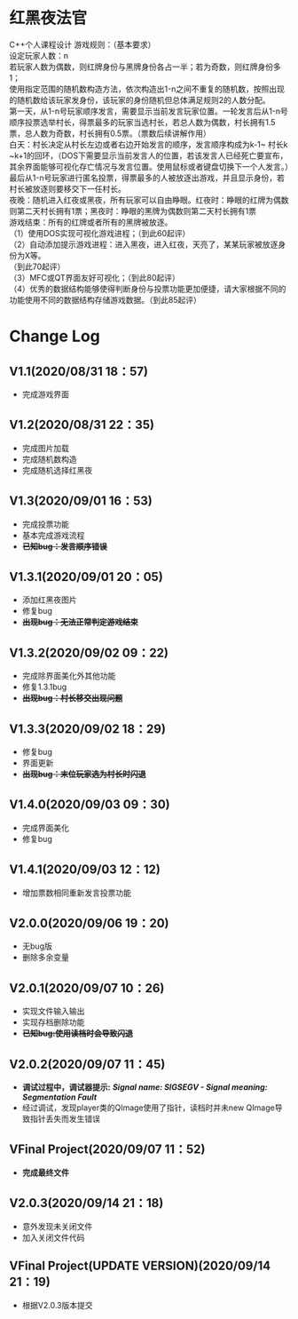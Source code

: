# 红黑夜法官
C++个人课程设计
游戏规则：（基本要求）  
设定玩家人数：n  
若玩家人数为偶数，则红牌身份与黑牌身份各占一半；若为奇数，则红牌身份多1；  
使用指定范围的随机数构造方法，依次构造出1-n之间不重复的随机数，按照出现的随机数给该玩家发身份，该玩家的身份随机但总体满足规则2的人数分配。  
第一天，从1-n号玩家顺序发言，需要显示当前发言玩家位置。一轮发言后从1-n号顺序投票选举村长，得票最多的玩家当选村长，若总人数为偶数，村长拥有1.5票，总人数为奇数，村长拥有0.5票。（票数后续讲解作用）  
白天：村长决定从村长左边或者右边开始发言的顺序，发言顺序构成为k-1~ 村长k ~k+1的回环，（DOS下需要显示当前发言人的位置，若该发言人已经死亡要宣布，其余界面能够可视化存亡情况与发言位置。使用鼠标或者键盘切换下一个人发言。）最后从1-n号玩家进行匿名投票，得票最多的人被放逐出游戏，并且显示身份，若村长被放逐则要移交下一任村长。  
夜晚：随机进入红夜或黑夜，所有玩家可以自由睁眼。红夜时：睁眼的红牌为偶数则第二天村长拥有1票；黑夜时：睁眼的黑牌为偶数则第二天村长拥有1票  
游戏结束：所有的红牌或者所有的黑牌被放逐。  
（1）使用DOS实现可视化游戏进程；（到此60起评）  
（2）自动添加提示游戏进程：进入黑夜，进入红夜，天亮了，某某玩家被放逐身份为X等。  
（到此70起评）  
（3）MFC或QT界面友好可视化；（到此80起评）  
（4）优秀的数据结构能够使得判断身份与投票功能更加便捷，请大家根据不同的功能使用不同的数据结构存储游戏数据。（到此85起评）  
# Change Log
## V1.1(2020/08/31 18：57)
* 完成游戏界面
## V1.2(2020/08/31 22：35)
* 完成图片加载  
* 完成随机数构造
* 完成随机选择红黑夜  
## V1.3(2020/09/01 16：53)
* 完成投票功能 
* 基本完成游戏流程  
* ~~**已知bug：发言顺序错误**~~
## V1.3.1(2020/09/01 20：05)
* 添加红黑夜图片
* 修复bug  
* ~~**出现bug：无法正常判定游戏结束**~~
## V1.3.2(2020/09/02 09：22)
* 完成除界面美化外其他功能  
* 修复1.3.1bug
* ~~**出现bug：村长移交出现问题**~~
## V1.3.3(2020/09/02 18：29)
* 修复bug
* 界面更新  
* ~~**出现bug：末位玩家选为村长时闪退**~~
## V1.4.0(2020/09/03 09：30)
* 完成界面美化
* 修复bug
## V1.4.1(2020/09/03 12：12)
* 增加票数相同重新发言投票功能
## V2.0.0(2020/09/06 19：20)
* 无bug版
* 删除多余变量
## V2.0.1(2020/09/07 10：26)
* 实现文件输入输出
* 实现存档删除功能
* ~~**已知bug:使用读档时会导致闪退**~~
## V2.0.2(2020/09/07 11：45)
* **调试过程中，调试器提示:** ***Signal name: SIGSEGV - Signal meaning: Segmentation Fault***  
* 经过调试，发现player类的QImage使用了指针，读档时并未new QImage导致指针丢失而发生错误
## VFinal Project(2020/09/07 11：52)
* **完成最终文件**
## V2.0.3(2020/09/14 21：18)
* 意外发现未关闭文件
* 加入关闭文件代码
## VFinal Project(UPDATE VERSION)(2020/09/14 21：19)
* 根据V2.0.3版本提交
